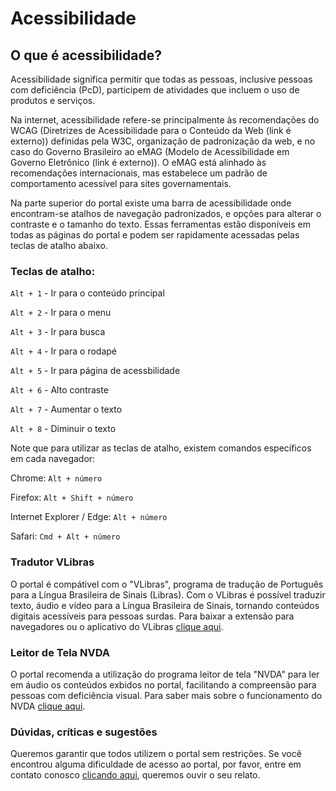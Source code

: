 # Acessibilidade 


## O que é acessibilidade?

Acessibilidade significa permitir que todas as pessoas, inclusive pessoas com deficiência (PcD), participem de atividades que incluem o uso de produtos e serviços.

Na internet, acessibilidade refere-se principalmente às recomendações do WCAG (Diretrizes de Acessibilidade para o Conteúdo da Web (link é externo)) definidas pela W3C, organização de padronização da web, e no caso do Governo Brasileiro ao eMAG (Modelo de Acessibilidade em Governo Eletrônico (link é externo)). O eMAG está alinhado às recomendações internacionais, mas estabelece um padrão de comportamento acessível para sites governamentais.

Na parte superior do portal existe uma barra de acessibilidade onde encontram-se atalhos de navegação padronizados, e opções para alterar o contraste e o tamanho do texto. Essas ferramentas estão disponíveis em todas as páginas do portal e podem ser rapidamente acessadas pelas teclas de atalho abaixo.


### Teclas de atalho:

`Alt + 1` - Ir para o conteúdo principal

`Alt + 2` - Ir para o menu

`Alt + 3` - Ir para busca

`Alt + 4` - Ir para o rodapé

`Alt + 5` - Ir para página de acessbilidade

`Alt + 6` - Alto contraste

`Alt + 7` - Aumentar o texto

`Alt + 8` - Diminuir o texto

Note que para utilizar as teclas de atalho, existem comandos específicos em cada navegador:

Chrome: `Alt + número`

Firefox: `Alt + Shift + número`

Internet Explorer / Edge: `Alt + número`

Safari: `Cmd + Alt + número`


### Tradutor VLibras

O portal é compátivel com o "VLibras", programa de tradução de Português para a Língua Brasileira de Sinais (Libras). Com o VLibras é possível traduzir texto, áudio e vídeo para a Língua Brasileira de Sinais, tornando conteúdos digitais acessíveis para pessoas surdas. Para baixar a extensão para navegadores ou o aplicativo do VLibras [clique aqui](https://vlibras.gov.br/).


### Leitor de Tela NVDA

O portal recomenda a utilização do programa leitor de tela "NVDA" para ler em áudio os conteúdos exbidos no portal, facilitando a compreensão para pessoas com deficiência visual. Para saber mais sobre o funcionamento do NVDA [clique aqui](http://www.londrina.pr.gov.br/dados/images/stories/Storage/cmdpd/NVDA/manual_NVDA.pdf).


### Dúvidas, críticas e sugestões

Queremos garantir que todos utilizem o portal sem restrições. Se você encontrou alguma dificuldade de acesso ao portal, por favor, entre em contato conosco [clicando aqui](/contato), queremos ouvir o seu relato.
